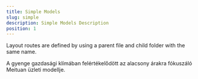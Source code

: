 ```yaml
---
title: Simple Models
slug: simple
description: Simple Models Description
position: 1
---
```


Layout routes are defined by using a parent file and child folder with the same name.

A gyenge gazdasági klímában felértékelődött az alacsony árakra fókuszáló Meituan üzleti modellje.
